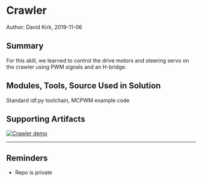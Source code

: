 #  Crawler

Author: David Kirk, 2019-11-06

## Summary
For this skill, we learned to control the drive motors and steering servo on the crawler using PWM signals and an H-bridge.

## Modules, Tools, Source Used in Solution
Standard idf.py toolchain, MCPWM example code

## Supporting Artifacts
[![Crawler demo](http://img.youtube.com/vi/YvUEnZIdfUU/0.jpg)](http://www.youtube.com/watch?v=YvUEnZIdfUU "Crawler demo")

-----

## Reminders
- Repo is private

